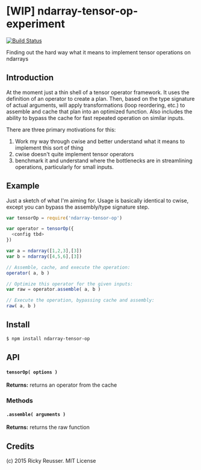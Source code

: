 # [WIP] ndarray-tensor-op-experiment

[![Build Status](https://travis-ci.org/rreusser/ndarray-tensor-op-experiment.svg)](https://travis-ci.org/rreusser/ndarray-tensor-op-experiment)

Finding out the hard way what it means to implement tensor operations on ndarrays


## Introduction

At the moment just a thin shell of a tensor operator framework. It uses the definition of an operator to create a plan. Then, based on the type signature of actual arguments, will apply transformations (loop reordering, etc.) to assemble and cache that plan into an optimized function. Also includes the ability to bypass the cache for fast repeated operation on similar inputs.

There are three primary motivations for this:
1. Work my way through cwise and better understand what it means to implement this sort of thing
2. cwise doesn't quite implement tensor operators
3. benchmark it and understand where the bottlenecks are in streamlining operations, particularly for small inputs.


## Example

Just a sketch of what I'm aiming for. Usage is basically identical to cwise, except you can bypass the assembly/type signature step.

```javascript
var tensorOp = require('ndarray-tensor-op')

var operator = tensorOp({
  <config tbd>
})

var a = ndarray([1,2,3],[3])
var b = ndarray([4,5,6],[3])

// Assemble, cache, and execute the operation:
operator( a, b )

// Optimize this operator for the given inputs:
var raw = operator.assemble( a, b )

// Execute the operation, bypassing cache and assembly:
raw( a, b )
```


## Install

```sh
$ npm install ndarray-tensor-op
```


## API

#### `tensorOp( options )`

**Returns:** returns an operator from the cache 

### Methods

#### `.assemble( arguments )`

**Returns:** returns the raw function


## Credits

(c) 2015 Ricky Reusser. MIT License
